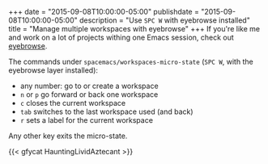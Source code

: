 +++
date = "2015-09-08T10:00:00-05:00"
publishdate = "2015-09-08T10:00:00-05:00"
description = "Use `SPC W` with eyebrowse installed"
title = "Manage multiple workspaces with eyebrowse"
+++
If you're like me and work on a lot of projects withing one Emacs session, check
out
[eyebrowse](https://github.com/syl20bnr/spacemacs/tree/master/contrib/!window-management/eyebrowse).

The commands under `spacemacs/workspaces-micro-state` (`SPC W`, with the
eyebrowse layer installed):

 - any number: go to or create a workspace
 - `n` or `p` go forward or back one workspace
 - `c` closes the current workspace
 - `tab` switches to the last workspace used (and back)
 - `r` sets a label for the current workspace

Any other key exits the micro-state.

{{< gfycat HauntingLividAztecant >}}
